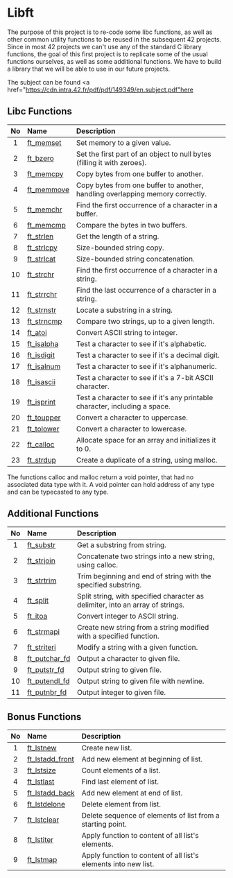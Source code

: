 # Libft
The purpose of this project is to re-code some libc functions, as well as other common utility functions to be reused in the subsequent 42 projects.
Since in most 42 projects we can't use any of the standard C library functions, the goal of this first project is to replicate some of the usual functions ourselves, as well as some additional functions.
We have to build a library that we will be able to use in our future projects.

The subject can be found <a href="https://cdn.intra.42.fr/pdf/pdf/149349/en.subject.pdf"here</a>

## Libc Functions

| No  | Name                                                                              | Description                                                                   |
| :-: | :-------------------------------------------------------------------------------- | :---------------------------------------------------------------------------- |
| 1   | [ft_memset](https://github.com/CatAraujoo/42_Libft/blob/main/Libft/ft_memset.c)   | Set memory to a given value.                                                  |
| 2   | [ft_bzero](https://github.com/CatAraujoo/42_Libft/blob/main/Libft/ft_bzero.c)     | Set the first part of an object to null bytes (filling it with zeroes).       |
| 3   | [ft_memcpy](https://github.com/CatAraujoo/42_Libft/blob/main/Libft/ft_memcpy.c)   | Copy bytes from one buffer to another.                                        |
| 4   | [ft_memmove](https://github.com/CatAraujoo/42_Libft/blob/main/Libft/ft_memmove.c) | Copy bytes from one buffer to another, handling overlapping memory correctly. |
| 5   | [ft_memchr](https://github.com/CatAraujoo/42_Libft/blob/main/Libft/ft_memchr.c)   | Find the first occurrence of a character in a buffer.                         |
| 6   | [ft_memcmp](https://github.com/CatAraujoo/42_Libft/blob/main/Libft/ft_memcmp.c)   | Compare the bytes in two buffers.                                             |
| 7   | [ft_strlen](https://github.com/CatAraujoo/42_Libft/blob/main/Libft/ft_strlen.c)   | Get the length of a string.                                                   |
| 8   | [ft_strlcpy](https://github.com/CatAraujoo/42_Libft/blob/main/Libft/ft_strlcpy.c) | Size-bounded string copy.                                                     |
| 9   | [ft_strlcat](https://github.com/CatAraujoo/42_Libft/blob/main/Libft/ft_strlcat.c) | Size-bounded string concatenation.                                            |
| 10  | [ft_strchr](https://github.com/CatAraujoo/42_Libft/blob/main/Libft/ft_strchr.c)   | Find the first occurrence of a character in a string.                         |
| 11  | [ft_strrchr](https://github.com/CatAraujoo/42_Libft/blob/main/Libft/ft_strrchr.c) | Find the last occurrence of a character in a string.                          |
| 12  | [ft_strnstr](https://github.com/CatAraujoo/42_Libft/blob/main/Libft/ft_strnstr.c) | Locate a substring in a string.                                               |
| 13  | [ft_strncmp](https://github.com/CatAraujoo/42_Libft/blob/main/Libft/ft_strncmp.c) | Compare two strings, up to a given length.                                    |
| 14  | [ft_atoi](https://github.com/CatAraujoo/42_Libft/blob/main/Libft/ft_atoi.c)       | Convert ASCII string to integer.                                              |
| 15  | [ft_isalpha](https://github.com/CatAraujoo/42_Libft/blob/main/Libft/ft_isalpha.c) | Test a character to see if it's alphabetic.                                   |
| 16  | [ft_isdigit](https://github.com/CatAraujoo/42_Libft/blob/main/Libft/ft_isdigit.c) | Test a character to see if it's a decimal digit.                              |
| 17  | [ft_isalnum](https://github.com/CatAraujoo/42_Libft/blob/main/Libft/ft_isalnum.c) | Test a character to see if it's alphanumeric.                                 |
| 18  | [ft_isascii](https://github.com/CatAraujoo/42_Libft/blob/main/Libft/ft_isascii.c) | Test a character to see if it's a 7-bit ASCII character.                      |
| 19  | [ft_isprint](https://github.com/CatAraujoo/42_Libft/blob/main/Libft/ft_isprint.c) | Test a character to see if it's any printable character, including a space.   |
| 20  | [ft_toupper](https://github.com/CatAraujoo/42_Libft/blob/main/Libft/ft_toupper.c) | Convert a character to uppercase.                                             |
| 21  | [ft_tolower](https://github.com/CatAraujoo/42_Libft/blob/main/Libft/ft_tolower.c) | Convert a character to lowercase.                                             |
| 22  | [ft_calloc](https://github.com/CatAraujoo/42_Libft/blob/main/Libft/ft_calloc.c)   | Allocate space for an array and initializes it to 0.                          |
| 23  | [ft_strdup](https://github.com/CatAraujoo/42_Libft/blob/main/Libft/ft_strdup.c)   | Create a duplicate of a string, using malloc.                                 |

  The functions calloc and malloc return a void pointer, that had no associated data type with it. A void pointer can hold address of any type and can be typecasted to any type.  

## Additional Functions

| No  | Name                                                                              | Description                                                                   |
| :-: | :------------------------------------------------------------------------------   | :---------------------------------------------------------------------------- |
| 1 | [ft_substr](https://github.com/CatAraujoo/42_Libft/blob/main/Libft/ft_substr.c)     | Get a substring from string.                                                  |
| 2 | [ft_strjoin](https://github.com/CatAraujoo/42_Libft/blob/main/Libft/ft_strjoin.c)   | Concatenate two strings into a new string, using calloc.                      |
| 3 | [ft_strtrim](https://github.com/CatAraujoo/42_Libft/blob/main/Libft/ft_strtrim.c)   | Trim beginning and end of string with the specified substring.                |
| 4 | [ft_split](https://github.com/CatAraujoo/42_Libft/blob/main/Libft/ft_split.c)       | Split string, with specified character as delimiter, into an array of strings.|
| 5 | [ft_itoa](https://github.com/CatAraujoo/42_Libft/blob/main/Libft/ft_itoa.c)         | Convert integer to ASCII string.                                              |
| 6 | [ft_strmapi](https://github.com/CatAraujoo/42_Libft/blob/main/Libft/ft_strmapi.c)   | Create new string from a string modified with a specified function.           |
| 7 | [ft_striteri](https://github.com/CatAraujoo/42_Libft/blob/main/Libft/ft_striteri.c) | Modify a string with a given function.                                        |
| 8 | [ft_putchar_fd](https://github.com/CatAraujoo/42_Libft/blob/main/Libft/ft_putchar_fd.c) | Output a character to given file.                                         |
| 9 | [ft_putstr_fd](https://github.com/CatAraujoo/42_Libft/blob/main/Libft/ft_putstr_fd.c)   | Output string to given file.                                              |
| 10| [ft_putendl_fd](https://github.com/CatAraujoo/42_Libft/blob/main/Libft/ft_putendl_fd.c) | Output string to given file with newline.                                 |
| 11| [ft_putnbr_fd](https://github.com/CatAraujoo/42_Libft/blob/main/Libft/ft_putnbr_fd.c)   | Output integer to given file.                                             |

## Bonus Functions

| No  | Name                                                                                        | Description                                                        |
| :-: | :------------------------------------------------------------------------------------------ | :----------------------------------------------------------------- |
| 1   | [ft_lstnew](https://github.com/CatAraujoo/42_Libft/blob/main/Libft/ft_lstnew.c)             | Create new list.                                                   |
| 2   | [ft_lstadd_front](https://github.com/CatAraujoo/42_Libft/blob/main/Libft/ft_lstadd_front.c) | Add new element at beginning of list.                              |
| 3   | [ft_lstsize](https://github.com/CatAraujoo/42_Libft/blob/main/Libft/ft_lstsize.c)           | Count elements of a list.                                          |
| 4   | [ft_lstlast](https://github.com/CatAraujoo/42_Libft/blob/main/Libft/ft_lstlast.c)           | Find last element of list.                                         |
| 5   | [ft_lstadd_back](https://github.com/CatAraujoo/42_Libft/blob/main/Libft/ft_lstadd_back.c)   | Add new element at end of list.                                    |
| 6   | [ft_lstdelone](https://github.com/CatAraujoo/42_Libft/blob/main/Libft/ft_lstdelone.c)       | Delete element from list.                                          |
| 7   | [ft_lstclear](https://github.com/CatAraujoo/42_Libft/blob/main/Libft/ft_lstclear.c)         | Delete sequence of elements of list from a starting point.         |
| 8   | [ft_lstiter](https://github.com/CatAraujoo/42_Libft/blob/main/Libft/ft_lstiter.c)           | Apply function to content of all list's elements.                  |
| 9   | [ft_lstmap](https://github.com/CatAraujoo/42_Libft/blob/main/Libft/ft_lstmap.c)             | Apply function to content of all list's elements into new list.    |
